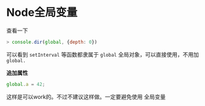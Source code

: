 # Node全局变量

查看一下

```js
> console.dir(global, {depth: 0})
```

可以看到 `setInterval` 等函数都隶属于 `global` 全局对象，可以直接使用，不用加 `global.`

**追加属性**

```js
global.a = 42;
```

这样是可以work的。不过不建议这样做。一定要避免使用 全局变量
